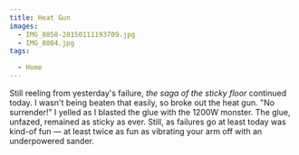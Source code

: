 ```yaml
---
title: Heat Gun
images:
  - IMG_8058-20150111193709.jpg
  - IMG_8084.jpg
tags:

  - Home
---
```

Still reeling from yesterday's failure, _the saga of the sticky floor_ continued today. I wasn't being beaten that easily, so broke out the heat gun. "No surrender!" I yelled as I blasted the glue with the 1200W monster. The glue, unfazed, remained as sticky as ever. Still, as failures go at least today was kind-of fun — at least twice as fun as vibrating your arm off with an underpowered sander. 